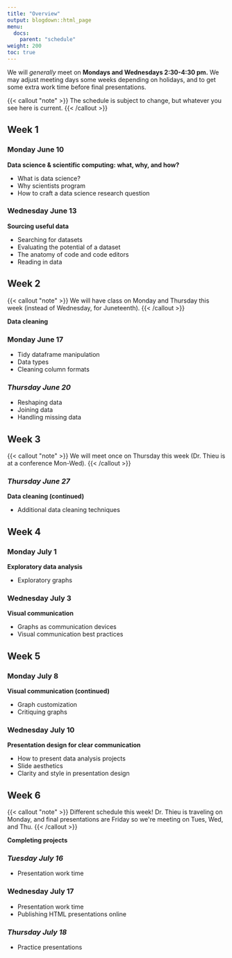 ```yaml
---
title: "Overview"
output: blogdown::html_page
menu:
  docs:
    parent: "schedule"
weight: 200
toc: true
---
```


We will *generally* meet on **Mondays and Wednesdays 2:30-4:30 pm.** We may adjust meeting days some weeks depending on holidays, and to get some extra work time before final presentations.

{{< callout "note" >}}
The schedule is subject to change, but whatever you see here is current.
{{< /callout >}}

## Week 1

### Monday June 10

**Data science & scientific computing: what, why, and how?**

- What is data science?
- Why scientists program
- How to craft a data science research question

### Wednesday June 13

**Sourcing useful data**

- Searching for datasets
- Evaluating the potential of a dataset
- The anatomy of code and code editors
- Reading in data

## Week 2

{{< callout "note" >}}
We will have class on Monday and Thursday this week (instead of Wednesday, for Juneteenth).
{{< /callout >}}

**Data cleaning**

### Monday June 17

- Tidy dataframe manipulation
- Data types
- Cleaning column formats

### *Thursday June 20*

- Reshaping data
- Joining data
- Handling missing data

## Week 3

{{< callout "note" >}}
We will meet once on Thursday this week (Dr. Thieu is at a conference Mon-Wed).
{{< /callout >}}

### *Thursday June 27*

**Data cleaning (continued)**

- Additional data cleaning techniques

## Week 4

### Monday July 1

**Exploratory data analysis**

- Exploratory graphs

### Wednesday July 3

**Visual communication**

- Graphs as communication devices
- Visual communication best practices

## Week 5

### Monday July 8

**Visual communication (continued)**

- Graph customization
- Critiquing graphs

### Wednesday July 10

**Presentation design for clear communication**

- How to present data analysis projects
- Slide aesthetics
- Clarity and style in presentation design

## Week 6

{{< callout "note" >}}
Different schedule this week! Dr. Thieu is traveling on Monday, and final presentations are Friday so we're meeting on Tues, Wed, and Thu.
{{< /callout >}}

**Completing projects**

### *Tuesday July 16*

- Presentation work time

### Wednesday July 17

- Presentation work time
- Publishing HTML presentations online

### *Thursday July 18*

- Practice presentations

